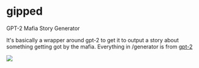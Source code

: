 # gipped
GPT-2 Mafia Story Generator

It's basically a wrapper around gpt-2 to get it to output a story about something getting got by the mafia.
Everything in /generator is from [gpt-2](https://github.com/nshepperd/gpt-2/)

![](https://i.imgur.com/ReGEzvD.png)
